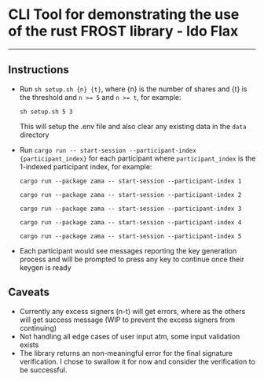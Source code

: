 # CLI Tool for demonstrating the use of the rust FROST library - Ido Flax

----

## Instructions
- Run `sh setup.sh {n} {t}`, where {n} is the number of shares and {t} is the threshold and `n >= 5` and `n >= t`, for example:
    ```shell
    sh setup.sh 5 3
    ```
  This will setup the .env file and also clear any existing data in the `data` directory


- Run ```cargo run -- start-session --participant-index {participant_index}``` for each participant where `participant_index` is the 1-indexed participant index, for example:

   ```cargo run --package zama -- start-session --participant-index 1```
   
   ```cargo run --package zama -- start-session --participant-index 2```
   
   ```cargo run --package zama -- start-session --participant-index 3```
   
   ```cargo run --package zama -- start-session --participant-index 4```
   
   ```cargo run --package zama -- start-session --participant-index 5```

- Each participant would see messages reporting the key generation process and will be prompted to press any key to continue once their keygen is ready


## Caveats
- Currently any excess signers (n-t) will get errors, where as the others will get success message (WIP to prevent the excess signers from continuing)
- Not handling all edge cases of user input atm, some input validation exists
- The library returns an non-meaningful error for the final signature verification. I chose to swallow it for now and consider the verification to be successful.